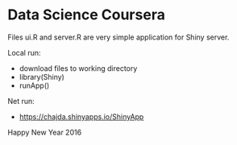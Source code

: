 # Data Science Coursera

Files ui.R and server.R are very simple application for Shiny server.

Local run:
- download files to working directory
- library(Shiny)
- runApp()

Net run:
- https://chajda.shinyapps.io/ShinyApp

Happy New Year 2016

